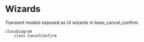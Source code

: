 # Wizards

Transient models exposed as UI wizards in base_cancel_confirm.

```mermaid
classDiagram
    class CancelConfirm
```
